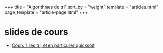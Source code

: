+++
title = "Algorithmes de tri"
sort_by = "weight"
template = "articles.html"
page_template = "article-page.html"
+++

# slides de cours

- [Cours 1, les tri, et en particulier quicksort](https://kenn7.github.io/courses/sorting/cours1)
